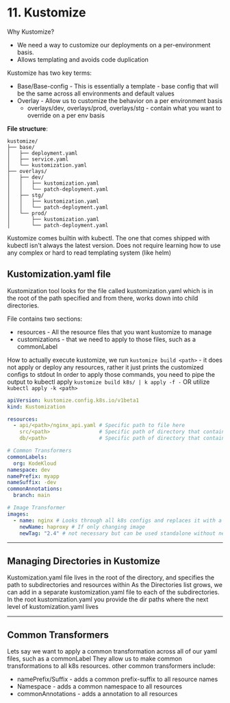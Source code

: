 # 11. Kustomize 

Why Kustomize? 
* We need a way to customize our deployments on a per-environment basis.
* Allows templating and avoids code duplication 

Kustomize has two key terms:
* Base/Base-config - This is essentially a template - base config that will be the same across all environments and default values 
* Overlay - Allow us to customize the behavior on a per environment basis
  * overlays/dev, overlays/prod, overlays/stg - contain what you want to override on a per env basis

**File structure**: 
```
kustomize/
├── base/
│   ├── deployment.yaml
│   ├── service.yaml
│   └── kustomization.yaml
├── overlays/
│   ├── dev/
│   │   ├── kustomization.yaml
│   │   └── patch-deployment.yaml
│   ├── stg/
│   │   ├── kustomization.yaml
│   │   └── patch-deployment.yaml
│   └── prod/
│       ├── kustomization.yaml
│       └── patch-deployment.yaml
```

Kustomize comes builtin with kubectl. The one that comes shipped with kubectl isn't always the latest version.
Does not require learning how to use any complex or hard to read templating system (like helm)

## Kustomization.yaml file 
Kustomization tool looks for the file called kustomization.yaml which is in the root of the path specified and from there, works down into child directories.

File contains two sections:
* resources - All the resource files that you want kustomize to manage 
* customizations - that we need to apply to those files, such as a commonLabel 

How to actually execute kustomize, we run `kustomize build <path>` - it does not apply or deploy any resources, rather it just prints the customized configs to stdout 
In order to apply those commands, you need to pipe the output to kubectl apply `kustomize build k8s/ | k apply -f -` OR utilize `kubectl apply -k <path>` 

```yaml
apiVersion: kustomize.config.k8s.io/v1beta1
kind: Kustomization

resources:
  - api/<path>/nginx_api.yaml # Specific path to file here 
    src/<path>                # Specific path of directory that contains kustomization file 
    db/<path>                 # Specific path of directory that contains kustomization file 

# Common Transformers 
commonLabels:
  org: KodeKloud
namespace: dev
namePrefix: myapp
nameSuffix: -dev
commonAnnotations:
  branch: main

# Image Transformer
images:
  - name: nginx # Looks through all k8s configs and replaces it with a new name haproxy - This replaces the image the deployments/pods use 
    newName: haproxy # If only changing image 
    newTag: "2.4" # not necessary but can be used standalone without newName if you just want to udpate the tag of the image


```

---

## Managing Directories in Kustomize 
Kustomization.yaml file lives in the root of the directory, and specifies the path to subdirectories and resources within
As the Directories list grows, we can add in a separate kustomization.yaml file to each of the subdirectories. In the root kustomization.yaml you provide the dir paths where the next level of kustomization.yaml lives

---

## Common Transformers 
Lets say we want to apply a common transformation across all of our yaml files, such as a commonLabel 
They allow us to make common transformations to all k8s resources. other common transformers include:
* namePrefix/Suffix - adds a common prefix-suffix to all resource names 
* Namespace - adds a common namespace to all resources 
* commonAnnotations - adds a annotation to all resources 